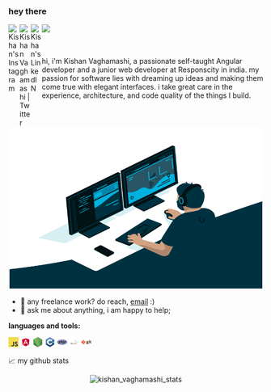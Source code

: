 ### hey there

<a href="https://www.instagram.com/kishan_vaghamashi/">
  <img align="left" alt="Kishan's Instagram" width="22px" src="https://raw.githubusercontent.com/hussainweb/hussainweb/main/icons/instagram.png" />
</a>
<a href="https://twitter.com/iamvaghamashi">
  <img align="left" alt="Kishan Vaghamashi | Twitter" width="22px" src="https://raw.githubusercontent.com/peterthehan/peterthehan/master/assets/twitter.svg" />
</a>
<a href="https://in.linkedin.com/in/kishan-vaghamashi-3b17861b8">
  <img align="left" alt="Kishan's LinkedIN" width="22px" src="https://raw.githubusercontent.com/peterthehan/peterthehan/master/assets/linkedin.svg" />
</a>

![](https://visitor-badge.glitch.me/badge?page_id=vaghamashikishan.vaghamashikishan)

<br />

hi, i'm Kishan Vaghamashi, a passionate self-taught Angular developer and a junior web developer at Responscity in india. my passion for software lies with dreaming up ideas and making them come true with elegant interfaces. i take great care in the experience, architecture, and code quality of the things I build.

<p align="center"><img alt="GIF" src="https://github.com/vaghamashikishan/vaghamashikishan/blob/main/kishan_vaghamashi.gif" width="500" height="320" /></p>
  
- 💼 any freelance work? do reach, [email](mailto:kishanvaghamashicoder@gmail.com) :)
- 💬 ask me about anything, i am happy to help;

**languages and tools:**

<code><img height="20" src="https://raw.githubusercontent.com/github/explore/80688e429a7d4ef2fca1e82350fe8e3517d3494d/topics/javascript/javascript.png"></code>
<code><img height="20" src="https://raw.githubusercontent.com/github/explore/80688e429a7d4ef2fca1e82350fe8e3517d3494d/topics/angular/angular.png"></code>
<code><img height="20" src="https://raw.githubusercontent.com/github/explore/80688e429a7d4ef2fca1e82350fe8e3517d3494d/topics/nodejs/nodejs.png"></code>
<code><img height="20" src="https://raw.githubusercontent.com/github/explore/80688e429a7d4ef2fca1e82350fe8e3517d3494d/topics/cpp/cpp.png"></code>
<code><img height="20" src="https://raw.githubusercontent.com/github/explore/80688e429a7d4ef2fca1e82350fe8e3517d3494d/topics/php/php.png"></code>
<code><img height="20" src="https://raw.githubusercontent.com/github/explore/80688e429a7d4ef2fca1e82350fe8e3517d3494d/topics/mysql/mysql.png"></code>
<code><img height="20" src="https://raw.githubusercontent.com/github/explore/80688e429a7d4ef2fca1e82350fe8e3517d3494d/topics/git/git.png"></code>


📈 my github stats

<p align="center"> <img src="https://github-readme-stats.vercel.app/api?username=vaghamashikishan&show_icons=true&theme=gotham" alt="kishan_vaghamashi_stats" />
